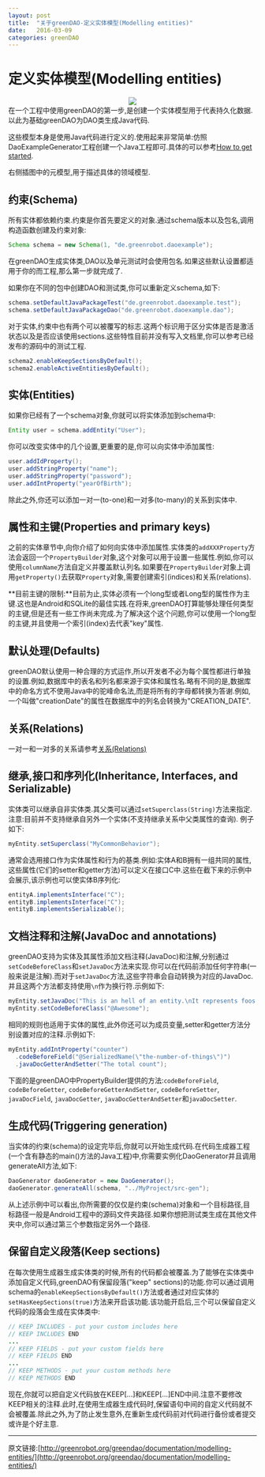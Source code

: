 ```yaml
---
layout: post
title:  "关于greenDAO-定义实体模型(Modelling entities)"
date:   2016-03-09
categories: greenDAO
---
```

# 定义实体模型(Modelling entities)
<div align="center">
	<img src="http://greenrobot.org/wordpress/wp-content/uploads/Meta-Model-180.png">
</div>
在一个工程中使用greenDAO的第一步,是创建一个实体模型用于代表持久化数据.以此为基础greenDAO为DAO类生成Java代码.

这些模型本身是使用Java代码进行定义的.使用起来非常简单:仿照DaoExampleGenerator工程创建一个Java工程即可.具体的可以参考[How to get started](http://greenrobot.org/documentation/how-to-get-started/).

右侧插图中的元模型,用于描述具体的领域模型.

## 约束(Schema)
所有实体都依赖约束.约束是你首先要定义的对象.通过schema版本以及包名,调用构造函数创建及约束对象:

```java
Schema schema = new Schema(1, "de.greenrobot.daoexample");
```
在greenDAO生成实体类,DAO以及单元测试时会使用包名.如果这些默认设置都适用于你的而工程,那么第一步就完成了.

如果你在不同的包中创建DAO和测试类,你可以重新定义schema,如下:

```java
schema.setDefaultJavaPackageTest("de.greenrobot.daoexample.test");
schema.setDefaultJavaPackageDao("de.greenrobot.daoexample.dao");
```

对于实体,约束中也有两个可以被覆写的标志.这两个标识用于区分实体是否是激活状态以及是否应该使用sections.这些特性目前并没有写入文档里,你可以参考已经发布的源码中的测试工程.

```java
schema2.enableKeepSectionsByDefault();
schema2.enableActiveEntitiesByDefault();
```

## 实体(Entities)
如果你已经有了一个schema对象,你就可以将实体添加到schema中:

```java
Entity user = schema.addEntity("User");
```

你可以改变实体中的几个设置,更重要的是,你可以向实体中添加属性:

```java
user.addIdProperty();
user.addStringProperty("name");
user.addStringProperty("password");
user.addIntProperty("yearOfBirth");
```

除此之外,你还可以添加一对一(to-one)和一对多(to-many)的关系到实体中.

## 属性和主键(Properties and primary keys)
之前的实体章节中,向你介绍了如何向实体中添加属性.实体类的`addXXXProperty`方法会返回一个`PropertyBuilder`对象,这个对象可以用于设置一些属性.例如,你可以使用`columnName`方法自定义并覆盖默认列名.如果要在`PropertyBuilder`对象上调用`getProperty()`去获取`Property`对象,需要创建索引(indices)和关系(relations).

**目前主键的限制:**目前为止,实体必须有一个long型或者Long型的属性作为主键.这也是Android和SQLite的最佳实践.在将来,greenDAO打算能够处理任何类型的主键,但是还有一些工作尚未完成.为了解决这个这个问题,你可以使用一个long型的主键,并且使用一个索引(index)去代表"key"属性.

## 默认处理(Defaults)
greenDAO默认使用一种合理的方式运作,所以开发者不必为每个属性都进行单独的设置.例如,数据库中的表名和列名都来源于实体和属性名.略有不同的是,数据库中的命名方式不使用Java中的驼峰命名法,而是将所有的字母都转换为答谢.例如,一个叫做"creationDate"的属性在数据库中的列名会转换为"CREATION_DATE".

## 关系(Relations)
一对一和一对多的关系请参考[关系(Relations)](./6.关系(Relations))

## 继承,接口和序列化(Inheritance, Interfaces, and Serializable)
实体类可以继承自非实体类.其父类可以通过`setSuperclass(String)`方法来指定.注意:目前并不支持继承自另外一个实体(不支持继承关系中父类属性的查询).
例子如下:

```java
myEntity.setSuperclass("MyCommonBehavior");
```
通常会选用接口作为实体属性和行为的基类.例如:实体A和B拥有一组共同的属性,这些属性(它们的setter和getter方法)可以定义在接口C中.这些在截下来的示例中会展示,该示例也可以使实体B序列化:

```java
entityA.implementsInterface("C");
entityB.implementsInterface("C");
entityB.implementsSerializable();
```

## 文档注释和注解(JavaDoc and annotations)
greenDAO支持为实体及其属性添加文档注释(JavaDoc)和注解,分别通过`setCodeBeforeClass`和`setJavaDoc`方法来实现.你可以在代码前添加任何字符串(一般来说是注解).而对于`setJavaDoc`方法,这些字符串会自动转换为对应的JavaDoc.并且这两个方法都支持使用`\n`作为换行符.示例如下:

```java
myEntity.setJavaDoc("This is an hell of an entity.\nIt represents foos and bars.");
myEntity.setCodeBeforeClass("@Awesome");
```
相同的规则也适用于实体的属性,此外你还可以为成员变量,setter和getter方法分别设置对应的注释.示例如下:

```java
myEntity.addIntProperty("counter")
  .codeBeforeField("@SerializedName(\"the-number-of-things\")")
  .javaDocGetterAndSetter("The total count");
```
下面的是greenDAO中PropertyBuilder提供的方法:`codeBeforeField`, `codeBeforeGetter`, `codeBeforeGetterAndSetter`, `codeBeforeSetter`, `javaDocField`, `javaDocGetter`, `javaDocGetterAndSetter`和`javaDocSetter`.

## 生成代码(Triggering generation)
当实体的约束(schema)的设定完毕后,你就可以开始生成代码.在代码生成器工程(一个含有静态的main()方法的Java工程)中,你需要实例化DaoGenerator并且调用generateAll方法,如下:

```java
DaoGenerator daoGenerator = new DaoGenerator();
daoGenerator.generateAll(schema, "../MyProject/src-gen");
```
从上述示例中可以看出,你所需要的仅仅是约束(schema)对象和一个目标路径,目标路径一般是Android工程中的源码文件夹路径.如果你想把测试类生成在其他文件夹中,你可以通过第三个参数指定另外一个路径.

## 保留自定义段落(Keep sections)
在每次使用生成器生成实体类的时候,所有的代码都会被覆盖.为了能够在实体类中添加自定义代码,greenDAO有保留段落("keep" sections)的功能.你可以通过调用schema的`enableKeepSectionsByDefault()`方法或者通过对应实体的`setHasKeepSections(true)`方法来开启该功能.该功能开启后,三个可以保留自定义代码的段落会生成在实体类中:

```java
// KEEP INCLUDES - put your custom includes here
// KEEP INCLUDES END
...
// KEEP FIELDS - put your custom fields here
// KEEP FIELDS END
...
// KEEP METHODS - put your custom methods here
// KEEP METHODS END
```
现在,你就可以把自定义代码放在KEEP[...]和KEEP[...]END中间.注意不要修改KEEP相关的注释.此时,在使用生成器生成代码时,保留语句中间的自定义代码就不会被覆盖.除此之外,为了防止发生意外,在重新生成代码前对代码进行备份或者提交或许是个好主意.

---
原文链接:[http://greenrobot.org/greendao/documentation/modelling-entities/](http://greenrobot.org/greendao/documentation/modelling-entities/)